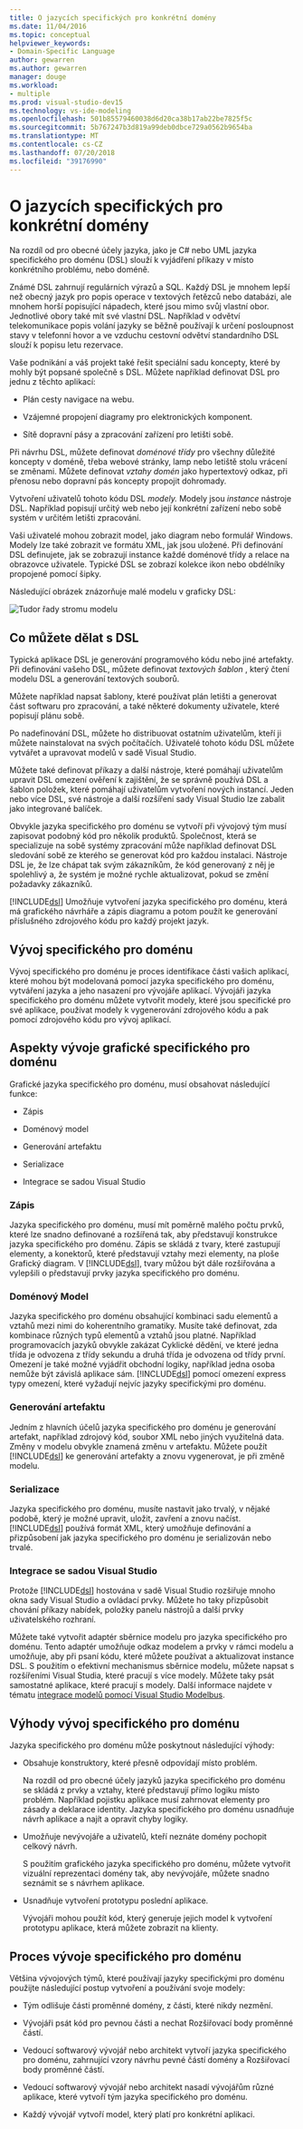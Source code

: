 ```yaml
---
title: O jazycích specifických pro konkrétní domény
ms.date: 11/04/2016
ms.topic: conceptual
helpviewer_keywords:
- Domain-Specific Language
author: gewarren
ms.author: gewarren
manager: douge
ms.workload:
- multiple
ms.prod: visual-studio-dev15
ms.technology: vs-ide-modeling
ms.openlocfilehash: 501b85579460038d6d20ca38b17ab22be7825f5c
ms.sourcegitcommit: 5b767247b3d819a99deb0dbce729a0562b9654ba
ms.translationtype: MT
ms.contentlocale: cs-CZ
ms.lasthandoff: 07/20/2018
ms.locfileid: "39176990"
---
```

# <a name="about-domain-specific-languages"></a>O jazycích specifických pro konkrétní domény

Na rozdíl od pro obecné účely jazyka, jako je C# nebo UML jazyka specifického pro doménu (DSL) slouží k vyjádření příkazy v místo konkrétního problému, nebo doméně.

Známé DSL zahrnují regulárních výrazů a SQL. Každý DSL je mnohem lepší než obecný jazyk pro popis operace v textových řetězců nebo databázi, ale mnohem horší popisující nápadech, které jsou mimo svůj vlastní obor. Jednotlivé obory také mít své vlastní DSL. Například v odvětví telekomunikace popis volání jazyky se běžně používají k určení posloupnost stavy v telefonní hovor a ve vzduchu cestovní odvětví standardního DSL slouží k popisu letu rezervace.

Vaše podnikání a váš projekt také řešit speciální sadu koncepty, které by mohly být popsané společně s DSL. Můžete například definovat DSL pro jednu z těchto aplikací:

-   Plán cesty navigace na webu.

-   Vzájemné propojení diagramy pro elektronických komponent.

-   Sítě dopravní pásy a zpracování zařízení pro letišti sobě.

Při návrhu DSL, můžete definovat *doménové třídy* pro všechny důležité koncepty v doméně, třeba webové stránky, lamp nebo letiště stolu vrácení se změnami. Můžete definovat *vztahy domén* jako hypertextový odkaz, při přenosu nebo dopravní pás koncepty propojit dohromady.

Vytvoření uživatelů tohoto kódu DSL *modely.* Modely jsou *instance* nástroje DSL. Například popisují určitý web nebo její konkrétní zařízení nebo sobě systém v určitém letišti zpracování.

Vaši uživatelé mohou zobrazit model, jako diagram nebo formulář Windows. Modely lze také zobrazit ve formátu XML, jak jsou uložené. Při definování DSL definujete, jak se zobrazují instance každé doménové třídy a relace na obrazovce uživatele. Typické DSL se zobrazí kolekce ikon nebo obdélníky propojené pomocí šipky.

Následující obrázek znázorňuje malé modelu v graficky DSL:

![Tudor řady stromu modelu](../modeling/media/tudor_familytreemodel.png)

## <a name="what-you-can-do-with-dsls"></a>Co můžete dělat s DSL

Typická aplikace DSL je generování programového kódu nebo jiné artefakty. Při definování vašeho DSL, můžete definovat *textových šablon* , který čtení modelu DSL a generování textových souborů.

Můžete například napsat šablony, které používat plán letišti a generovat část softwaru pro zpracování, a také některé dokumenty uživatele, které popisují plánu sobě.

Po nadefinování DSL, můžete ho distribuovat ostatním uživatelům, kteří ji můžete nainstalovat na svých počítačích. Uživatelé tohoto kódu DSL můžete vytvářet a upravovat modelů v sadě Visual Studio.

Můžete také definovat příkazy a další nástroje, které pomáhají uživatelům upravit DSL omezení ověření k zajištění, že se správně používá DSL a šablon položek, které pomáhají uživatelům vytvoření nových instancí. Jeden nebo více DSL, své nástroje a další rozšíření sady Visual Studio lze zabalit jako integrované balíček.

Obvykle jazyka specifického pro doménu se vytvoří při vývojový tým musí zapisovat podobný kód pro několik produktů. Společnost, která se specializuje na sobě systémy zpracování může například definovat DSL sledování sobě ze kterého se generovat kód pro každou instalaci. Nástroje DSL je, že lze chápat tak svým zákazníkům, že kód generovaný z něj je spolehlivý a, že systém je možné rychle aktualizovat, pokud se změní požadavky zákazníků.

[!INCLUDE[dsl](../modeling/includes/dsl_md.md)] Umožňuje vytvoření jazyka specifického pro doménu, která má grafického návrháře a zápis diagramu a potom použít ke generování příslušného zdrojového kódu pro každý projekt jazyk.

## <a name="domain-specific-development"></a>Vývoj specifického pro doménu

Vývoj specifického pro doménu je proces identifikace části vašich aplikací, které mohou být modelovaná pomocí jazyka specifického pro doménu, vytváření jazyka a jeho nasazení pro vývojáře aplikací. Vývojáři jazyka specifického pro doménu můžete vytvořit modely, které jsou specifické pro své aplikace, používat modely k vygenerování zdrojového kódu a pak pomocí zdrojového kódu pro vývoj aplikací.

## <a name="aspects-of-graphical-domain-specific-development"></a>Aspekty vývoje grafické specifického pro doménu

Grafické jazyka specifického pro doménu, musí obsahovat následující funkce:

- Zápis

- Doménový model

- Generování artefaktu

- Serializace

- Integrace se sadou Visual Studio

### <a name="notation"></a>Zápis

Jazyka specifického pro doménu, musí mít poměrně malého počtu prvků, které lze snadno definované a rozšířená tak, aby představují konstrukce jazyka specifického pro doménu. Zápis se skládá z tvary, které zastupují elementy, a konektorů, které představují vztahy mezi elementy, na ploše Grafický diagram. V [!INCLUDE[dsl](../modeling/includes/dsl_md.md)], tvary můžou být dále rozšiřována a vylepšili o představují prvky jazyka specifického pro doménu.

### <a name="domain-model"></a>Doménový Model

Jazyka specifického pro doménu obsahující kombinaci sadu elementů a vztahů mezi nimi do koherentního gramatiky. Musíte také definovat, zda kombinace různých typů elementů a vztahů jsou platné. Například programovacích jazyků obvykle zakázat Cyklické dědění, ve které jedna třída je odvozena z třídy sekundu a druhá třída je odvozena od třídy první. Omezení je také možné vyjádřit obchodní logiky, například jedna osoba nemůže být závislá aplikace sám. [!INCLUDE[dsl](../modeling/includes/dsl_md.md)] pomocí omezení express typy omezení, které vyžadují nejvíc jazyky specifickými pro doménu.

### <a name="artifact-generation"></a>Generování artefaktu

Jedním z hlavních účelů jazyka specifického pro doménu je generování artefakt, například zdrojový kód, soubor XML nebo jiných využitelná data. Změny v modelu obvykle znamená změnu v artefaktu. Můžete použít [!INCLUDE[dsl](../modeling/includes/dsl_md.md)] ke generování artefakty a znovu vygenerovat, je při změně modelu.

### <a name="serialization"></a>Serializace

Jazyka specifického pro doménu, musíte nastavit jako trvalý, v nějaké podobě, který je možné upravit, uložit, zavření a znovu načíst. [!INCLUDE[dsl](../modeling/includes/dsl_md.md)] používá formát XML, který umožňuje definování a přizpůsobení jak jazyka specifického pro doménu je serializován nebo trvalé.

### <a name="integration-with-visual-studio"></a>Integrace se sadou Visual Studio

Protože [!INCLUDE[dsl](../modeling/includes/dsl_md.md)] hostována v sadě Visual Studio rozšiřuje mnoho okna sady Visual Studio a ovládací prvky. Můžete ho taky přizpůsobit chování příkazy nabídek, položky panelu nástrojů a další prvky uživatelského rozhraní.

Můžete také vytvořit adaptér sběrnice modelu pro jazyka specifického pro doménu. Tento adaptér umožňuje odkaz modelem a prvky v rámci modelu a umožňuje, aby při psaní kódu, které můžete používat a aktualizovat instance DSL. S použitím o efektivní mechanismus sběrnice modelu, můžete napsat s rozšířeními Visual Studia, které pracují s více modely. Můžete taky psát samostatné aplikace, které pracují s modely. Další informace najdete v tématu [integrace modelů pomocí Visual Studio Modelbus](../modeling/integrating-models-by-using-visual-studio-modelbus.md).

## <a name="benefits-of-domain-specific-development"></a>Výhody vývoj specifického pro doménu

Jazyka specifického pro doménu může poskytnout následující výhody:

- Obsahuje konstruktory, které přesně odpovídají místo problém.

     Na rozdíl od pro obecné účely jazyků jazyka specifického pro doménu se skládá z prvky a vztahy, které představují přímo logiku místo problém. Například pojistku aplikace musí zahrnovat elementy pro zásady a deklarace identity. Jazyka specifického pro doménu usnadňuje návrh aplikace a najít a opravit chyby logiky.

- Umožňuje nevývojáře a uživatelů, kteří neznáte domény pochopit celkový návrh.

     S použitím grafického jazyka specifického pro doménu, můžete vytvořit vizuální reprezentaci domény tak, aby nevývojáře, můžete snadno seznámit se s návrhem aplikace.

- Usnadňuje vytvoření prototypu poslední aplikace.

     Vývojáři mohou použít kód, který generuje jejich model k vytvoření prototypu aplikace, která můžete zobrazit na klienty.

## <a name="the-process-of-domain-specific-development"></a>Proces vývoje specifického pro doménu

Většina vývojových týmů, které používají jazyky specifickými pro doménu použijte následující postup vytvoření a používání svoje modely:

-   Tým odlišuje části proměnné domény, z části, které nikdy nezmění.

-   Vývojáři psát kód pro pevnou části a nechat Rozšiřovací body proměnné částí.

-   Vedoucí softwarový vývojář nebo architekt vytvoří jazyka specifického pro doménu, zahrnující vzory návrhu pevné částí domény a Rozšiřovací body proměnné částí.

-   Vedoucí softwarový vývojář nebo architekt nasadí vývojářům různé aplikace, které vytvoří tým jazyka specifického pro doménu.

-   Každý vývojář vytvoří model, který platí pro konkrétní aplikaci.